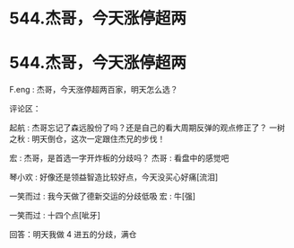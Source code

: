 # 544.杰哥，今天涨停超两

# 544.杰哥，今天涨停超两

F.eng : 杰哥，今天涨停超两百家，明天怎么选？

评论区：

起航 : 杰哥忘记了森远股份了吗？还是自己的看大周期反弹的观点修正了？ 一树之秋 : 明天倒仓，这次一定跟住杰兄的步伐！

宏 : 杰哥，是首选一字开炸板的分歧吗？ 杰哥 : 看盘中的感觉吧

琴小欢 : 好像还是领益智造比较好点，今天没买心好痛[流泪]

一笑而过 : 我今天做了德新交运的分歧低吸 宏 : 牛[强]

一笑而过 : 十四个点[呲牙]

回答：明天我做 4 进五的分歧，满仓